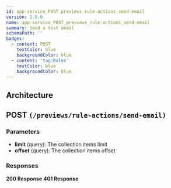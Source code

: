 ```yaml
---
id: app-service_POST_previews_rule-actions_send-email
version: 2.0.0
name: app-service_POST_previews_rule-actions_send-email
summary: Send a test email
schemaPath: ''
badges:
  - content: POST
    textColor: blue
    backgroundColor: blue
  - content: 'tag:Rules'
    textColor: blue
    backgroundColor: blue
---
```

## Architecture
<NodeGraph />



## POST `(/previews/rule-actions/send-email)`

### Parameters
- **limit** (query): The collection items limit
- **offset** (query): The collection items offset




### Responses
**200 Response**
<SchemaViewer file="response-200.json" maxHeight="500" id="response-200" />
      **401 Response**
<SchemaViewer file="response-401.json" maxHeight="500" id="response-401" />
